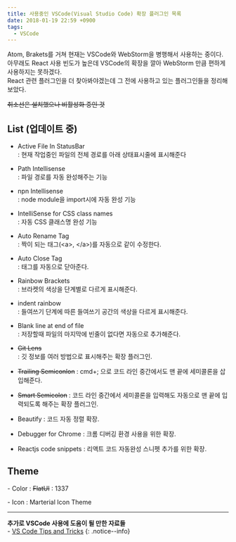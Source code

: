 ```yaml
---
title: 사용중인 VSCode(Visual Studio Code) 확장 플러그인 목록
date: 2018-01-19 22:59 +0900
tags:
  - VSCode
---
```


Atom, Brakets를 거쳐 현재는 VSCode와 WebStorm을 병행해서 사용하는 중이다.  
아무래도 React 사용 빈도가 높은데 VSCode의 확장을 깔아 WebStorm 만큼 편하게 사용하지는 못하겠다.  
React 관련 플러그인을 더 찾아봐야겠는데 그 전에 사용하고 있는 플러그인들을 정리해보았다.

~~취소선은 설치했으나 비활성화 중인 것~~

## List (업데이트 중)

- Active File In StatusBar  
: 현재 작업중인 파일의 전체 경로를 아래 상태표시줄에 표시해준다

- Path Intellisense  
: 파일 경로를 자동 완성해주는 기능

- npn Intellisense  
: node module을 import시에 자동 완성 기능

- IntelliSense for CSS class names  
: 자동 CSS 클래스명 완성 기능

- Auto Rename Tag  
: 짝이 되는 태그(\<a>, \</a>)를 자동으로 같이 수정한다.

- Auto Close Tag  
: 태그를 자동으로 닫아준다.

- Rainbow Brackets  
: 브라켓의 색상을 단계별로 다르게 표시해준다.

- indent rainbow  
: 들여쓰기 단계에 따른 들여쓰기 공간의 색상을 다르게 표시해준다.

- Blank line at end of file  
: 저장할때 파일의 마지막에 빈줄이 없다면 자동으로 추가해준다.

- ~~Git Lens~~  
: 깃 정보를 여러 방법으로 표시해주는 확장 플러그인.

- ~~Trailing Semiconlon~~
: cmd+; 으로 코드 라인 중간에서도 맨 끝에 세미콜론을 삽입해준다.

- ~~Smart Semicolon~~
: 코드 라인 중간에서 세미콜론을 입력해도 자동으로 맨 끝에 입력되도록 해주는 확장 플러그인.

- Beautify
: 코드 자동 정렬 확장.

- Debugger for Chrome
: 크롬 디버깅 환경 사용을 위한 확장.

- Reactjs code snippets
: 리액트 코드 자동완성 스니펫 추가를 위한 확장.

## Theme

\- Color
: ~~FlatUI~~
: 1337

\- Icon
: Marterial Icon Theme

---

**추가로 VSCode 사용에 도움이 될 만한 자료들**  
\- [VS Code Tips and Tricks](https://github.com/Microsoft/vscode-tips-and-tricks?wt.mc_id=DX_881390#extension-recommendations)
{: .notice--info}
